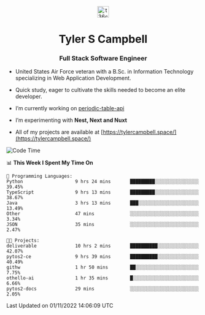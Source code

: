 <p align="center">
<a href="https://www.linkedin.com/in/t36campbell" target="blank"><img align="center" src="https://ik.imagekit.io/t36campbell/Portfolio/linkedin.png.original_m8bbGgPh6.png" alt="t36campbell" height="30" width="30" /></a>
</p>
<h1 align="center">Tyler S Campbell</h1>
<h3 align="center">Full Stack Software Engineer</h3>

* United States Air Force veteran with a B.Sc. in Information Technology specializing in Web Application Development. 

* Quick study, eager to cultivate the skills needed to become an elite developer.

* I’m currently working on [periodic-table-api](https://github.com/t36campbell/periodic-table-api)

* I’m experimenting with **Nest, Next and Nuxt**

* All of my projects are available at [https://tylercampbell.space/](https://tylercampbell.space/)

<!--START_SECTION:waka-->
![Code Time](http://img.shields.io/badge/Code%20Time-1%2C963%20hrs%2027%20mins-blue)

📊 **This Week I Spent My Time On** 

```text
💬 Programming Languages: 
Python                   9 hrs 24 mins       █████████░░░░░░░░░░░░░░░░   39.45% 
TypeScript               9 hrs 13 mins       █████████░░░░░░░░░░░░░░░░   38.67% 
Java                     3 hrs 13 mins       ███░░░░░░░░░░░░░░░░░░░░░░   13.49% 
Other                    47 mins             ░░░░░░░░░░░░░░░░░░░░░░░░░   3.34% 
JSON                     35 mins             ░░░░░░░░░░░░░░░░░░░░░░░░░   2.47%

🐱‍💻 Projects: 
deliverable              10 hrs 2 mins       ██████████░░░░░░░░░░░░░░░   42.07% 
pytos2-ce                9 hrs 39 mins       ██████████░░░░░░░░░░░░░░░   40.49% 
githw                    1 hr 50 mins        ██░░░░░░░░░░░░░░░░░░░░░░░   7.75% 
othello-ai               1 hr 35 mins        █░░░░░░░░░░░░░░░░░░░░░░░░   6.66% 
pytos2-docs              29 mins             ░░░░░░░░░░░░░░░░░░░░░░░░░   2.05%

```


 Last Updated on 01/11/2022 14:06:09 UTC
<!--END_SECTION:waka-->
